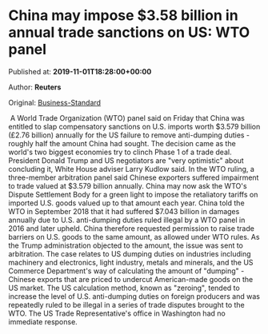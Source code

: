 
# China may impose $3.58 billion in annual trade sanctions on US: WTO panel

Published at: **2019-11-01T18:28:00+00:00**

Author: **Reuters**

Original: [Business-Standard](https://www.business-standard.com/article/international/china-may-impose-3-58-billion-in-annual-trade-sanctions-on-us-wto-panel-119110200013_1.html)

 A World Trade Organization (WTO) panel said on Friday that China was entitled to slap compensatory sanctions on U.S. imports worth $3.579 billion (£2.76 billion) annually for the US failure to remove anti-dumping duties - roughly half the amount China had sought.
The decision came as the world's two biggest economies try to clinch Phase 1 of a trade deal. President Donald Trump and US negotiators are "very optimistic" about concluding it, White House adviser Larry Kudlow said.
In the WTO ruling, a three-member arbitration panel said Chinese exporters suffered impairment to trade valued at $3.579 billion annually. China may now ask the WTO's Dispute Settlement Body for a green light to impose the retaliatory tariffs on imported U.S. goods valued up to that amount each year.
China told the WTO in September 2018 that it had suffered $7.043 billion in damages annually due to U.S. anti-dumping duties ruled illegal by a WTO panel in 2016 and later upheld. China therefore requested permission to raise trade barriers on U.S. goods to the same amount, as allowed under WTO rules.
As the Trump administration objected to the amount, the issue was sent to arbitration.
The case relates to US dumping duties on industries including machinery and electronics, light industry, metals and minerals, and the US Commerce Department's way of calculating the amount of "dumping" - Chinese exports that are priced to undercut American-made goods on the US market.
The US calculation method, known as "zeroing", tended to increase the level of U.S. anti-dumping duties on foreign producers and was repeatedly ruled to be illegal in a series of trade disputes brought to the WTO.
The US Trade Representative's office in Washington had no immediate response.
